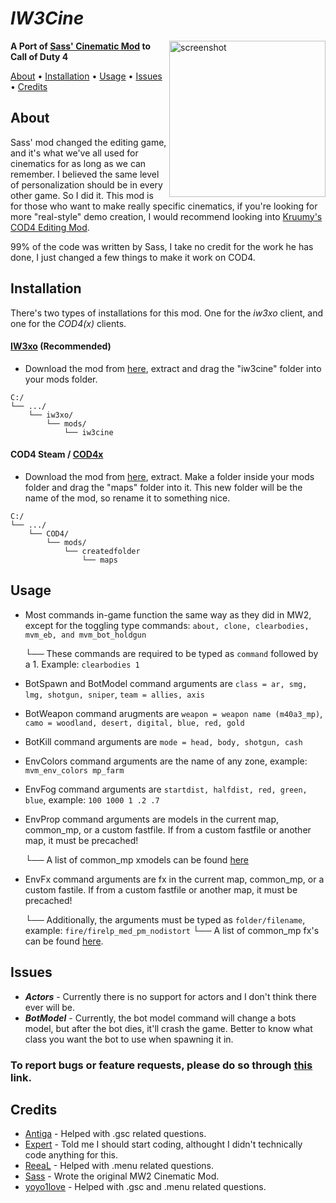 # *IW3Cine*
<img src="https://cdn.discordapp.com/attachments/1004525406055047180/1081832494774620220/image.png" alt="screenshot" height="250px" align="right"/>

**A Port of [Sass' Cinematic Mod](https://github.com/sortileges/iw4cine) to Call of Duty 4**

<p align="left">
  <a href="#about">About</a> •
  <a href="#installation">Installation</a> •
  <a href="#usage">Usage</a> •
  <a href="#issues">Issues</a> •
  <a href="#credits">Credits</a>
</p>

## About

Sass' mod changed the editing game, and it's what we've all used for cinematics for as long as we can remember. I believed the same level of personalization should be in every other game. So I did it.
This mod is for those who want to make really specific cinematics, if you're looking for more "real-style" demo creation, I would recommend looking into [Kruumy's COD4 Editing Mod](https://github.com/kruumy/cod4-editing-mod).

99% of the code was written by Sass, I take no credit for the work he has done, I just changed a few things to make it work on COD4.

## Installation

There's two types of installations for this mod. One for the *iw3xo* client, and one for the *COD4(x)* clients.

#### [IW3xo](https://xoxor4d.github.io/projects/iw3xo/) (Recommended)

* Download the mod from [here](), extract and drag the "iw3cine" folder into your mods folder.
```text
C:/
└── .../
    └── iw3xo/
        └── mods/
            └── iw3cine
```


#### COD4 Steam / [COD4x](https://cod4x.ovh/)

* Download the mod from [here](), extract. Make a folder inside your mods folder and drag the "maps" folder into it. This new folder will be the name of the mod, so rename it to something nice.
```text
C:/
└── .../
    └── COD4/
        └── mods/
            └── createdfolder
                └── maps
```

## Usage

* Most commands in-game function the same way as they did in MW2, except for the toggling type commands: `about, clone, clearbodies, mvm_eb, and mvm_bot_holdgun`

  └── These commands are required to be typed as `command` followed by a 1. Example: `clearbodies 1`
* BotSpawn and BotModel command arguments are `class = ar, smg, lmg, shotgun, sniper`, `team = allies, axis`
* BotWeapon command arugments are `weapon = weapon name (m40a3_mp)`, `camo = woodland, desert, digital, blue, red, gold`
* BotKill command arguments are `mode = head, body, shotgun, cash`
* EnvColors command arguments are the name of any zone, example: `mvm_env_colors mp_farm`
* EnvFog command arguments are `startdist, halfdist, red, green, blue`, example: `100 1000 1 .2 .7`
* EnvProp command arguments are models in the current map, common_mp, or a custom fastfile. If from a custom fastfile or another map, it must be precached!

  └── A list of common_mp xmodels can be found [here](https://pastebin.com/4nyXs25a)
* EnvFx command arguments are fx in the current map, common_mp, or a custom fastile. If from a custom fastfile or another map, it must be precached!
  
  └── Additionally, the arguments must be typed as `folder/filename`, example: `fire/firelp_med_pm_nodistort`
       └── A list of common_mp fx's can be found [here](https://pastebin.com/q41g3GpJ).
  

## Issues
* ***Actors*** - Currently there is no support for actors and I don't think there ever will be.
* ***BotModel*** - Currently, the bot model command will change a bots model, but after the bot dies, it'll crash the game. Better to know what class you want the bot to use when spawning it in.

### To report bugs or feature requests, please do so through [this](https://github.com/datapIan/iw3cine/issues) link.

## Credits

* [Antiga](https://github.com/mprust) - Helped with .gsc related questions.
* [Expert](https://github.com/soexperttt) - Told me I should start coding, althought I didn't technically code anything for this.
* [ReeaL](https://github.com/reaalx) - Helped with .menu related questions.
* [Sass](https://github.com/sortileges) - Wrote the original MW2 Cinematic Mod.
* [yoyo1love](https://github.com/yoyothebest) - Helped with .gsc and .menu related questions.
